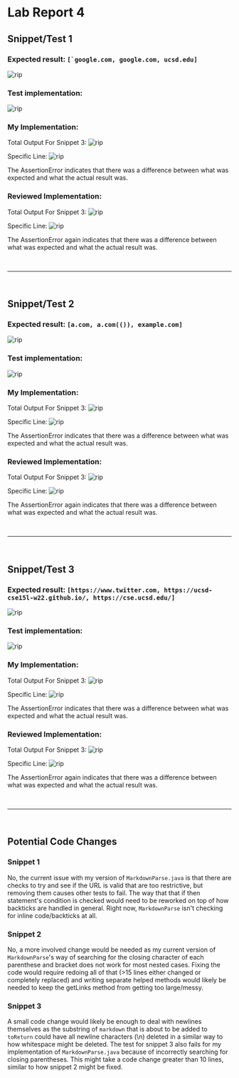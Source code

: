 # Lab Report 4

## Snippet/Test 1
### **Expected result:** ``[`google.com, google.com, ucsd.edu]``
![rip](preview-1.png)

### **Test implementation:**
![rip](snippet-1-implementation.png)

### **My Implementation:**
Total Output For Snippet 3: ![rip](test-1.png)

Specific Line: ![rip](test-1-specific.png)

The AssertionError indicates that there was a difference between what was expected and what the actual result was.

### **Reviewed Implementation:**
Total Output For Snippet 3: ![rip](reviewed-test-1.png)

Specific Line: ![rip](reviewed-test-1-specific.png)

The AssertionError again indicates that there was a difference between what was expected and what the actual result was.


<br>

---

<br>



## Snippet/Test 2

### **Expected result:** ``[a.com, a.com(()), example.com]``
![rip](preview-2.png)

### **Test implementation:**
![rip](snippet-2-implementation.png)

### **My Implementation:**
Total Output For Snippet 3: ![rip](test-2.png)

Specific Line: ![rip](test-2-specific.png)

The AssertionError indicates that there was a difference between what was expected and what the actual result was.

### **Reviewed Implementation:**
Total Output For Snippet 3: ![rip](reviewed-test-2.png)

Specific Line: ![rip](reviewed-test-2-specific.png)

The AssertionError again indicates that there was a difference between what was expected and what the actual result was.

<br>

---

<br>


## Snippet/Test 3

### **Expected result:** ``[https://www.twitter.com, https://ucsd-cse15l-w22.github.io/, https://cse.ucsd.edu/]``
![rip](preview-3.png)

### **Test implementation:**
![rip](snippet-3-implementation.png)

### **My Implementation:**
Total Output For Snippet 3: ![rip](test-3.png)

Specific Line: ![rip](test-3-specific.png)

The AssertionError indicates that there was a difference between what was expected and what the actual result was.

### **Reviewed Implementation:**
Total Output For Snippet 3: ![rip](reviewed-test-3.png)

Specific Line: ![rip](reviewed-test-3-specific.png)

The AssertionError again indicates that there was a difference between what was expected and what the actual result was.

<br>

---

<br>

## Potential Code Changes

### Snippet 1
No, the current issue with my version of `MarkdownParse.java` is that there are checks to try and see if the URL is valid that are too restrictive, but removing them causes other tests to fail. The way that that if then statement's condition is checked would need to be reworked on top of how backticks are handled in general. Right now, `MarkdownParse` isn't checking for inline code/backticks at all.

### Snippet 2
No, a more involved change would be needed as my current version of `MarkdownParse`'s way of searching for the closing character of each parenthese and bracket does not work for most nested cases. Fixing the code would require redoing all of that (>15 lines either changed or completely replaced) and writing separate helped methods would likely be needed to keep the getLinks method from getting too large/messy. 

### Snippet 3
A small code change would likely be enough to deal with newlines themselves as the substring of `markdown` that is about to be added to `toReturn` could have all newline characters (\n) deleted in a similar way to how whitespace might be deleted. The test for snippet 3 also fails for my implementation of `MarkdownParse.java` because of incorrectly searching for closing parentheses. This might take a code change greater than 10 lines, similar to how snippet 2 might be fixed.